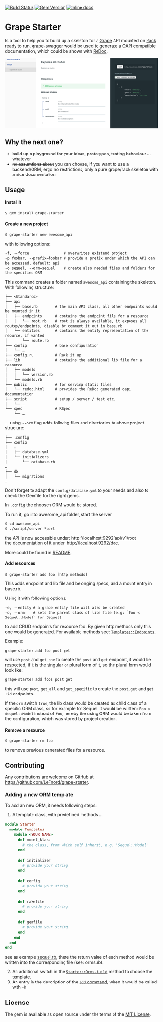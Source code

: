[![Build Status](https://travis-ci.org/LeFnord/grape-starter.svg?branch=master)](https://travis-ci.org/LeFnord/grape-starter)
[![Gem Version](https://badge.fury.io/rb/grape-starter.svg)](https://badge.fury.io/rb/grape-starter)
[![Inline docs](http://inch-ci.org/github/LeFnord/grape-starter.svg?branch=master)](http://inch-ci.org/github/LeFnord/grape-starter)


# Grape Starter

Is a tool to help you to build up a skeleton for a [Grape](http://github.com/ruby-grape/grape) API mounted on [Rack](https://github.com/rack/rack) ready to run.
[grape-swagger](http://github.com/ruby-grape/grape-swagger) would be used to generate a  [OAPI](https://github.com/OAI/OpenAPI-Specification/blob/master/versions/2.0.md) compatible documentation, which could be shown with [ReDoc](https://github.com/Rebilly/ReDoc).

![ReDoc demo](doc/re-doc.png)

## Why the next one?

- build up a playground for your ideas, prototypes, testing behaviour … whatever
- ~~no assumtions about~~ you can choose, if you want to use a backend/ORM, ergo no restrictions, only a pure grape/rack skeleton with a nice documentation

## Usage

#### Install it
```
$ gem install grape-starter
```


#### Create a new project
```
$ grape-starter new awesome_api
```
with following options:
```
-f, --force                # overwrites existend project
-p foobar, --prefix=foobar # provide a prefix under which the API can be accessed, default: api
-o sequel, --orm=sequel    # create also needed files and folders for the specified ORM
```

This command creates a folder named `awesome_api` containing the skeleton. With following structure:

```
├── <Standards>
├── api
│   ├── base.rb        # the main API class, all other endpoints would be mounted in it
│   ├── endpoints      # contains the endpoint file for a resource
│   │   └── root.rb    # root is always available, it exposes all routes/endpoints, disable by comment it out in base.rb
│   └── entities       # contains the entity representation of the reource, if wanted
│       └── route.rb
├── config             # base configuration
│   └── …
├── config.ru          # Rack it up
├── lib                # contains the additional lib file for a resource
│   ├── models
│   │   └── version.rb
│   └── models.rb
├── public             # for serving static files
│   └── redoc.html     # provides the ReDoc generated oapi documentation
├── script             # setup / server / test etc.
│   └── …
└── spec               # RSpec
    └── …
```

… using `--orm` flag adds follwing files and directories to above project structure:
```
├── .config
├── config
│   …
│   ├── database.yml
│   └── initializers
│       └── database.rb
…
├── db
│   └── migrations
…
```

Don't forget to adapt the `config/database.yml` to your needs
and also to check the Gemfile for the right gems.

In `.config` the choosen ORM would be stored.

To run it, go into awesome_api folder, start the server
```
$ cd awesome_api
$ ./script/server *port
```
the API is now accessible under: [http://localhost:9292/api/v1/root](http://localhost:9292/api/v1/root)  
the documentation of it under: [http://localhost:9292/doc](http://localhost:9292/doc).

More could be found in [README](template/README.md).


#### Add resources
```
$ grape-starter add foo [http methods]
```
This adds endpoint and lib file and belonging specs, and a mount entry in base.rb.

Using it with following options:
```
-e, --entity # a grape entity file will also be created
-o, --orm    # sets the parent class of libe file (e.g: `Foo < Sequel::Model` for Sequel)
```
to add CRUD endpoints for resource foo. By given http methods only this one would be generated.
For available methods see: [`Templates::Endpoints`](https://github.com/LeFnord/grape-starter/blob/d7bb6c4946dc27fcafa5a75435b45bfe2b7277f0/lib/starter/builder/templates/endpoints.rb#L7-L26).

Example:
```
grape-starter add foo post get
```
will use `post` and `get_one` to create the `post` and `get` endpoint, it would be respected, if it is the singular or plural form of it, so the plural form would look like:
```
grape-starter add foos post get
```
this will use `post`, `get_all` and `get_specific` to create the `post`, `get` and `get :id` endpoints.

If the `orm` switch `true`, the lib class would be created as child class of a specific ORM class,
so for example for Sequel, it would be wirtten: `Foo < Sequel::Model` instead of `Foo`, hereby the using ORM would be taken from the configuration, which was stored by project creation.


#### Remove a resource
```
$ grape-starter rm foo
```
to remove previous generated files for a resource.


## Contributing

Any contributions are welcome on GitHub at https://github.com/LeFnord/grape-starter.

### Adding a new ORM template

To add an new ORM, it needs following steps:

1. A template class, with predefined methods …

  ```ruby
  module Starter
    module Templates
      module <YOUR NAME>
        def model_klass
          # the class, from which self inherit, e.g. 'Sequel::Model'
        end

        def initializer
          # provide your string
        end

        def config
          # provide your string
        end

        def rakefile
          # provide your string
        end

        def gemfile
          # provide your string
        end
      end
    end
  end
  ```

  see as example [sequel.rb](lib/starter/builder/templates/sequel.rb), there the return value of each method would be written into the
  corresponding file (see: [orms.rb](lib/starter/builder/orms.rb)).

2. An additional switch in the [`Starter::Orms.build`](https://github.com/LeFnord/grape-starter/blob/67738438ba9278b280a6eac402096fcb74526ab3/lib/starter/builder/orms.rb#L7-L13) method to choose the template.
3. An entry in the description of the [`add` command](https://github.com/LeFnord/grape-starter/blob/master/bin/grape-starter#L30), when it would be called with `-h`

## License

The gem is available as open source under the terms of the [MIT License](LICENSE).
